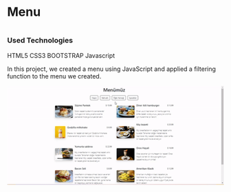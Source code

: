 <h1>Menu<h1>
<h3>Used Technologies</h3>
<p>HTML5 CSS3 BOOTSTRAP Javascript</p>
<p>In this project, we created a menu using JavaScript and applied a filtering function to the menu we created.</p>
<img src="/images/ekran.gif">
